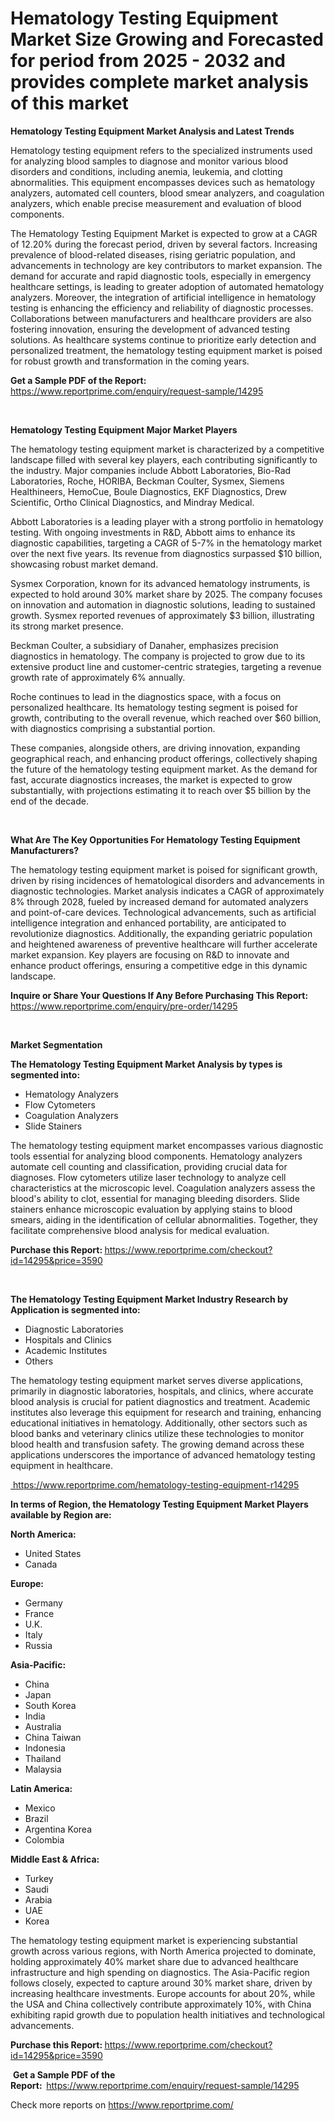 <p><h1>Hematology Testing Equipment Market Size Growing and Forecasted for period from 2025 - 2032 and provides complete market analysis of this market</h1></p><p><strong>Hematology Testing Equipment Market Analysis and Latest Trends</strong></p>
<p><p>Hematology testing equipment refers to the specialized instruments used for analyzing blood samples to diagnose and monitor various blood disorders and conditions, including anemia, leukemia, and clotting abnormalities. This equipment encompasses devices such as hematology analyzers, automated cell counters, blood smear analyzers, and coagulation analyzers, which enable precise measurement and evaluation of blood components.</p><p>The Hematology Testing Equipment Market is expected to grow at a CAGR of 12.20% during the forecast period, driven by several factors. Increasing prevalence of blood-related diseases, rising geriatric population, and advancements in technology are key contributors to market expansion. The demand for accurate and rapid diagnostic tools, especially in emergency healthcare settings, is leading to greater adoption of automated hematology analyzers. Moreover, the integration of artificial intelligence in hematology testing is enhancing the efficiency and reliability of diagnostic processes. Collaborations between manufacturers and healthcare providers are also fostering innovation, ensuring the development of advanced testing solutions. As healthcare systems continue to prioritize early detection and personalized treatment, the hematology testing equipment market is poised for robust growth and transformation in the coming years.</p></p>
<p><strong>Get a Sample PDF of the Report:&nbsp;</strong> <a href="https://www.reportprime.com/enquiry/request-sample/14295?utm_campaign=2013&utm_medium=2&utm_source=Github&utm_content=ia&utm_term=20032025&utm_id=hematology-testing-equipment">https://www.reportprime.com/enquiry/request-sample/14295</a></p>
<p>&nbsp;</p>
<p><strong>Hematology Testing Equipment Major Market Players</strong></p>
<p><p>The hematology testing equipment market is characterized by a competitive landscape filled with several key players, each contributing significantly to the industry. Major companies include Abbott Laboratories, Bio-Rad Laboratories, Roche, HORIBA, Beckman Coulter, Sysmex, Siemens Healthineers, HemoCue, Boule Diagnostics, EKF Diagnostics, Drew Scientific, Ortho Clinical Diagnostics, and Mindray Medical.</p><p>Abbott Laboratories is a leading player with a strong portfolio in hematology testing. With ongoing investments in R&D, Abbott aims to enhance its diagnostic capabilities, targeting a CAGR of 5-7% in the hematology market over the next five years. Its revenue from diagnostics surpassed $10 billion, showcasing robust market demand.</p><p>Sysmex Corporation, known for its advanced hematology instruments, is expected to hold around 30% market share by 2025. The company focuses on innovation and automation in diagnostic solutions, leading to sustained growth. Sysmex reported revenues of approximately $3 billion, illustrating its strong market presence.</p><p>Beckman Coulter, a subsidiary of Danaher, emphasizes precision diagnostics in hematology. The company is projected to grow due to its extensive product line and customer-centric strategies, targeting a revenue growth rate of approximately 6% annually.</p><p>Roche continues to lead in the diagnostics space, with a focus on personalized healthcare. Its hematology testing segment is poised for growth, contributing to the overall revenue, which reached over $60 billion, with diagnostics comprising a substantial portion.</p><p>These companies, alongside others, are driving innovation, expanding geographical reach, and enhancing product offerings, collectively shaping the future of the hematology testing equipment market. As the demand for fast, accurate diagnostics increases, the market is expected to grow substantially, with projections estimating it to reach over $5 billion by the end of the decade.</p></p>
<p>&nbsp;</p>
<p><strong>What Are The Key Opportunities For Hematology Testing Equipment Manufacturers?</strong></p>
<p><p>The hematology testing equipment market is poised for significant growth, driven by rising incidences of hematological disorders and advancements in diagnostic technologies. Market analysis indicates a CAGR of approximately 8% through 2028, fueled by increased demand for automated analyzers and point-of-care devices. Technological advancements, such as artificial intelligence integration and enhanced portability, are anticipated to revolutionize diagnostics. Additionally, the expanding geriatric population and heightened awareness of preventive healthcare will further accelerate market expansion. Key players are focusing on R&D to innovate and enhance product offerings, ensuring a competitive edge in this dynamic landscape.</p></p>
<p><strong>Inquire or Share Your Questions If Any Before Purchasing This Report:</strong> <a href="https://www.reportprime.com/enquiry/pre-order/14295?utm_campaign=2013&utm_medium=2&utm_source=Github&utm_content=ia&utm_term=20032025&utm_id=hematology-testing-equipment">https://www.reportprime.com/enquiry/pre-order/14295</a></p>
<p>&nbsp;</p>
<p><strong>Market Segmentation</strong></p>
<p><strong>The Hematology Testing Equipment Market Analysis by types is segmented into:</strong></p>
<p><ul><li>Hematology Analyzers</li><li>Flow Cytometers</li><li>Coagulation Analyzers</li><li>Slide Stainers</li></ul></p>
<p><p>The hematology testing equipment market encompasses various diagnostic tools essential for analyzing blood components. Hematology analyzers automate cell counting and classification, providing crucial data for diagnoses. Flow cytometers utilize laser technology to analyze cell characteristics at the microscopic level. Coagulation analyzers assess the blood's ability to clot, essential for managing bleeding disorders. Slide stainers enhance microscopic evaluation by applying stains to blood smears, aiding in the identification of cellular abnormalities. Together, they facilitate comprehensive blood analysis for medical evaluation.</p></p>
<p><strong>Purchase this Report:&nbsp;</strong><a href="https://www.reportprime.com/checkout?id=14295&price=3590&utm_campaign=2013&utm_medium=2&utm_source=Github&utm_content=ia&utm_term=20032025&utm_id=hematology-testing-equipment">https://www.reportprime.com/checkout?id=14295&price=3590</a></p>
<p>&nbsp;</p>
<p><strong>The Hematology Testing Equipment Market Industry Research by Application is segmented into:</strong></p>
<p><ul><li>Diagnostic Laboratories</li><li>Hospitals and Clinics</li><li>Academic Institutes</li><li>Others</li></ul></p>
<p><p>The hematology testing equipment market serves diverse applications, primarily in diagnostic laboratories, hospitals, and clinics, where accurate blood analysis is crucial for patient diagnostics and treatment. Academic institutes also leverage this equipment for research and training, enhancing educational initiatives in hematology. Additionally, other sectors such as blood banks and veterinary clinics utilize these technologies to monitor blood health and transfusion safety. The growing demand across these applications underscores the importance of advanced hematology testing equipment in healthcare.</p></p>
<p><a href="https://www.reportprime.com/hematology-testing-equipment-r14295?utm_campaign=2013&utm_medium=2&utm_source=Github&utm_content=ia&utm_term=20032025&utm_id=hematology-testing-equipment">&nbsp;https://www.reportprime.com/hematology-testing-equipment-r14295</a></p>
<p><strong>In terms of Region, the Hematology Testing Equipment Market Players available by Region are:</strong></p>
<p>
    <p> <strong> North America: </strong>
        <ul>
            <li>United States</li>
            <li>Canada</li>
        </ul>
        </p> 
    <p> <strong> Europe: </strong>
        <ul>
            <li>Germany</li>
            <li>France</li>
            <li>U.K.</li>
            <li>Italy</li>
            <li>Russia</li>
        </ul>
        </p> 
    <p> <strong> Asia-Pacific: </strong>
        <ul>
            <li>China</li>
            <li>Japan</li>
            <li>South Korea</li>
            <li>India</li>
            <li>Australia</li>
            <li>China Taiwan</li>
            <li>Indonesia</li>
            <li>Thailand</li>
            <li>Malaysia</li>
        </ul>
        </p> 
    <p> <strong> Latin America: </strong>
        <ul>
            <li>Mexico</li>
            <li>Brazil</li>
            <li>Argentina Korea</li>
            <li>Colombia</li>
        </ul>
        </p> 
    <p> <strong> Middle East & Africa: </strong>
        <ul>
            <li>Turkey</li>
            <li>Saudi</li>
            <li>Arabia</li>
            <li>UAE</li>
            <li>Korea</li>
        </ul>
    </p>
    </p>
<p><p>The hematology testing equipment market is experiencing substantial growth across various regions, with North America projected to dominate, holding approximately 40% market share due to advanced healthcare infrastructure and high spending on diagnostics. The Asia-Pacific region follows closely, expected to capture around 30% market share, driven by increasing healthcare investments. Europe accounts for about 20%, while the USA and China collectively contribute approximately 10%, with China exhibiting rapid growth due to population health initiatives and technological advancements.</p></p>
<p><strong>Purchase this Report: </strong><a href="https://www.reportprime.com/checkout?id=14295&price=3590&utm_campaign=2013&utm_medium=2&utm_source=Github&utm_content=ia&utm_term=20032025&utm_id=hematology-testing-equipment">https://www.reportprime.com/checkout?id=14295&price=3590</a></p>
<p>&nbsp;<strong>Get a Sample PDF of the Report:&nbsp;&nbsp;</strong><a href="https://www.reportprime.com/enquiry/request-sample/14295?utm_campaign=2013&utm_medium=2&utm_source=Github&utm_content=ia&utm_term=20032025&utm_id=hematology-testing-equipment">https://www.reportprime.com/enquiry/request-sample/14295</a></p>
<p><strong></strong></p>
<p>Check more reports on <a href="https://www.reportprime.com/?utm_campaign=2013&utm_medium=2&utm_source=Github&utm_content=ia&utm_term=20032025&utm_id=hematology-testing-equipment">https://www.reportprime.com/</a></p>
